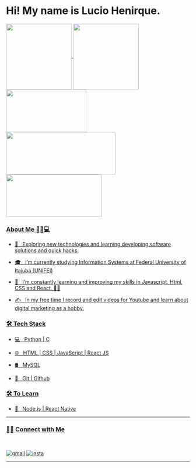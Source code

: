 <h1> Hi! My name is Lucio Henirque. </h1>

<div>
  <a href="https://github.com/Luxaoo">
  <img height="180em"   align="center" src="https://github-readme-stats.vercel.app/api?username=Luxaoo&show_icons=true&theme=react&include_all_commits=true&count_private=true"/>
  <img height="180em"  align="center" src="https://github-readme-stats.vercel.app/api/top-langs/?username=Luxaoo&layout=compact&langs_count=7&theme=react" />
</div>
  
<div> 
  <img align="center" width="220" height="116" src="https://giphy.com/embed/fuJPZBIIqzbt1kAYVc">
  <img align="center" width="300" height="116" src="https://giphy.com/embed/MdA16VIoXKKxNE8Stk" width="480">
  <img align="center" width="262" height="116" src="https://giphy.com/embed/3oKIP73vEZmJjFNXtC">
</div>

 <h3>About Me 👨🏻💻  </h3>

- 🤔 &nbsp; Exploring new technologies and learning developing software solutions and quick hacks.

- 🎓 &nbsp; I’m currently studying Information Systems at Federal University of Itajubá (UNIFEI)

- 🌱 &nbsp; I’m constantly learning and improving my skills in Javascript, Html, CSS and React. 👨‍💻

- ✍️ &nbsp; In my free time I record and edit videos for Youtube and learn about digital marketing as a hobby.

<h3>🛠 Tech Stack</h3>

- 💻 &nbsp; Python | C

- 🌐 &nbsp; HTML | CSS | JavaScript | React JS

- 🛢 &nbsp; MySQL

- 🔧 &nbsp; Git | Github

<h3>🛠 To Learn</h3>

- 🔧 &nbsp; Node.js | React Native

<hr>

<h3> 🤝🏻 Connect with Me </h3>

<br>

[![gmail](https://img.shields.io/badge/-Gmail-c14438?style=for-the-badge&logo=Gmail&logoColor=white)](mailto:luciohenric@gmail.com)
[![insta](https://img.shields.io/badge/-Instagram-E4405F?style=for-the-badge&logo=instagram&logoColor=white)](https://www.instagram.com/luciohssilva/)

<hr>
